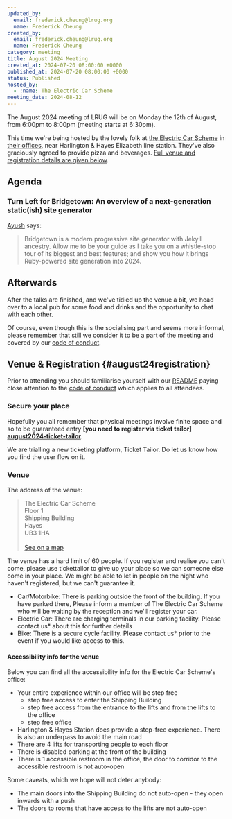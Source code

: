 ```yaml
---
updated_by:
  email: frederick.cheung@lrug.org
  name: Frederick Cheung
created_by:
  email: frederick.cheung@lrug.org
  name: Frederick Cheung
category: meeting
title: August 2024 Meeting
created_at: 2024-07-20 08:00:00 +0000
published_at: 2024-07-20 08:00:00 +0000
status: Published
hosted_by:
  - :name: The Electric Car Scheme
meeting_date: 2024-08-12
---
```


The August 2024 meeting of LRUG will be on Monday the 12th of August, from 6:00pm
to 8:00pm (meeting starts at 6:30pm).

This time we're being hosted by the lovely folk at
[the Electric Car Scheme](https://www.electriccarscheme.com/careers) in [their offices][ecs-venue], near Harlington & Hayes Elizabeth line station. They've also graciously agreed to provide pizza and beverages. [Full venue and registration details are given
below](#august24registration).

## Agenda

### Turn Left for Bridgetown: An overview of a next-generation static(ish) site generator

[Ayush](https://ruby.social/@ayush) says:

> Bridgetown is a modern progressive site generator with Jekyll ancestry. Allow me to be your guide as I take you on a whistle-stop tour of its biggest and best features; and show you how it brings Ruby-powered site generation into 2024.


## Afterwards

After the talks are finished, and we've tidied up the venue a bit, we head over
to a local pub for some food and drinks and the opportunity to chat with each
other.

Of course, even though this is the socialising part and seems more
informal, please remember that still we consider it to be a part of the
meeting and covered by our [code of conduct](http://readme.lrug.org/#code-of-conduct).

## Venue & Registration {#august24registration}

Prior to attending you should familiarise yourself with our
[README](http://readme.lrug.org/) paying close attention to the [code of
conduct](http://readme.lrug.org/#code-of-conduct) which applies to all
attendees.

### Secure your place

Hopefully you all remember that physical meetings involve finite space and so to
be guaranteed entry **[you need to register via ticket tailor]
[august2024-ticket-tailor]**.

We are trialling a new ticketing platform, Ticket Tailor. Do let us know how you
find the user flow on it.

### Venue

The address of the venue:

> The Electric Car Scheme<br/>Floor 1<br/>Shipping Building<br/>Hayes<br/>UB3 1HA<br/><br/>[See on a map][ecs-venue]

The venue has a hard limit of 60 people.  If you register and realise you
can't come, please use tickettailor to give up your place so we can someone
else come in your place.  We might be able to let in people on the night
who haven't registered, but we can't guarantee it.

- Car/Motorbike: There is parking outside the front of the building. If you have parked there, Please inform a member of The Electric Car Scheme who will be waiting by the reception and we'll register your car.
- Electric Car: There are charging terminals in our parking facility. Please contact us* about this for further details
- Bike: There is a secure cycle facility. Please contact us* prior to the event if you would like access to this.


#### Accessibility info for the venue

Below you can find all the accessibility info for the Electric Car Scheme's office:

- Your entire experience within our office will be step free
    - step free access to enter the Shipping Building
    - step free access from the entrance to the lifts and from the lifts to the office
    - step free office
- Harlington & Hayes Station does provide a step-free experience. There is also an underpass to avoid the main road
- There are 4 lifts for transporting people to each floor
- There is disabled parking at the front of the building
- There is 1 accessible restroom in the office, the door to corridor to the accessible restroom is not auto-open

Some caveats, which we hope will not deter anybody:

- The main doors into the Shipping Building do not auto-open - they open inwards with a push
- The doors to rooms that have access to the lifts are not auto-open

[ecs-venue]: https://maps.app.goo.gl/kmG1LjCEnFSXb5eg8
[august2024-ticket-tailor]: https://buytickets.at/lrug/1327623
